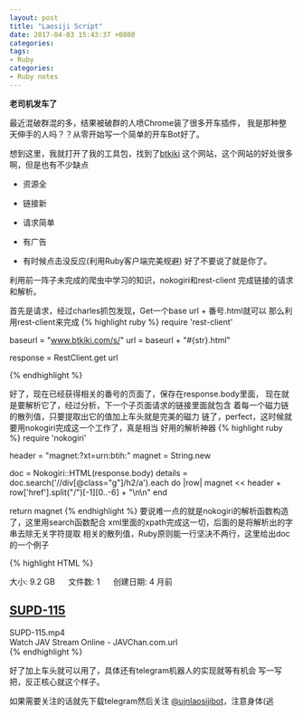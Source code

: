 ```yaml
---
layout: post
title: "Laosiji Script"
date: 2017-04-03 15:43:37 +0800
categories:
tags:
- Ruby
categories:
- Ruby notes
---
```


**老司机发车了**

最近混破群混的多，结果被破群的人喷Chrome装了很多开车插件，
我是那种整天伸手的人吗？？从零开始写一个简单的开车Bot好了。

想到这里，我就打开了我的工具包，找到了[btkiki](http://www.btkiki.com)
这个网站，这个网站的好处很多啊，但是也有不少缺点
- 资源全
- 链接新
- 请求简单

- 有广告
- 有时候点击没反应(利用Ruby客户端完美规避)
好了不要说了就是你了。

利用前一阵子未完成的爬虫中学习的知识，nokogiri和rest-client
完成链接的请求和解析。

首先是请求，经过charles抓包发现，Get一个base url + 番号.html就可以
那么利用rest-client来完成
{% highlight ruby %}
require 'rest-client'

baseurl = "www.btkiki.com/s/"
url = baseurl + "#{str}.html"

response = RestClient.get url

{% endhighlight %}

好了，现在已经获得相关的番号的页面了，保存在response.body里面，
现在就是要解析它了，经过分析，下一个子页面请求的链接里面就包含
着每一个磁力链的散列值，只要提取出它的值加上车头就是完美的磁力
链了，perfect，这时候就要用nokogiri完成这一个工作了，真是相当
好用的解析神器
{% highlight ruby %}
require 'nokogiri'

header = "magnet:?xt=urn:btih:"
magnet = String.new

doc = Nokogiri::HTML(response.body)
details = doc.search('//div[@class="g"]/h2/a').each do |row|
	magnet << header + row['href'].split("/")[-1][0..-6] + "\n\n"
end

return magnet
{% endhighlight %}
要说难一点的就是nokogiri的解析函数构造了，这里用search函数配合
xml里面的xpath完成这一切，后面的是将解析出的字串去除无关字符提取
相关的散列值，Ruby原则能一行坚决不两行，这里给出doc的一个例子

{% highlight HTML %}
<div class="std2">大小:<span> 9.2 GB</span> &nbsp;&nbsp;&nbsp;&nbsp;
文件数:<span> 1</span> &nbsp;&nbsp;&nbsp;&nbsp;
创建日期:<span> 4 月前</div>
</div>
<div class="g"><h2><a title="SUPD-115" target="_blank" href="http://www.btkiki.com/torrent/f0779d9bd17e15ac7c861b297f883813bc2a5a05.html"><span class="em">SUPD</span>-<span class="em">115</span></a></h2>
<div class="std">
<div class="list">SUPD-115.mp4
</div>
<div class="list">Watch JAV Stream Online - JAVChan.com.url
</div>
</div>
{% endhighlight %}

好了加上车头就可以用了，具体还有telegram机器人的实现就等有机会
写一写把，反正核心就这个样子。

如果需要关注的话就先下载telegram然后关注
[@ujnlaosijibot](http://telegram.me/ujnlaosijibot)，注意身体(逃



